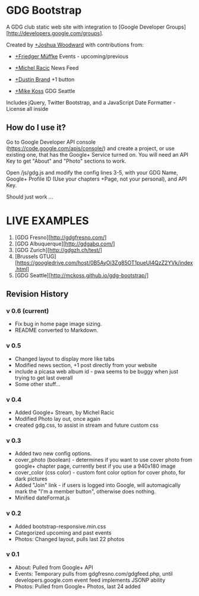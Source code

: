 # GDG Bootstrap

A GDG club static web site with integration to [Google Developer Groups][http://developers.google.com/groups].

Created by [+Joshua Woodward]
with contributions from:
- [+Friedger Müffke][] Events - upcoming/previous
- [+Michel Racic][] News Feed
- [+Dustin Brand][] +1 button
- [+Mike Koss][] GDG Seattle

  [+Joshua Woodward]: http://joshuawoodward.com/+
  [+Friedger Müffke]: https://plus.google.com/107100127479392600261
  [+Michel Racic]: https://plus.google.com/109163915105172405583
  [+Dustin Brand]: https://plus.google.com/111468921647150271146
  [+Mike Koss]: https://plus.google.com/104304419342230315027

Includes jQuery, Twitter Bootstrap, and a JavaScript Date Formatter - License all inside

## How do I use it?

Go to Google Developer API console (https://code.google.com/apis/console/) and create a project, or use existing
one, that has the Google+ Service turned on. You will need an API Key to get "About" and "Photo" sections to work.

Open /js/gdg.js and modify the config lines 3-5, with your GDG Name, Google+ Profile ID (Use your chapters +Page,
not your personal), and API Key.

Should just work ...

LIVE EXAMPLES
=============
1. [GDG Fresno][http://gdgfresno.com/]
2. [GDG Albuquerque][http://gdgabq.com/]
3. [GDG Zurich][http://gdgzh.ch/test/]
4. [Brussels GTUG][https://googledrive.com/host/0B5AyOi3Zg85OT1pueUl4QzZ2YVk/index.html]
5. [GDG Seattle][http://mckoss.github.io/gdg-bootstrap/]

## Revision History

### v 0.6 (current)

- Fix bug in home page image sizing.
- README converted to Markdown.

### v 0.5

- Changed layout to display more like tabs
- Modified news section, +1 post directly from your website
- include a picasa web album id - pwa seems to be buggy when just trying to get last overall
- Some other stuff...

### v 0.4

- Added Google+ Stream, by Michel Racic
- Modified Photo lay out, once again
- created gdg.css, to assist in stream and future custom css

### v 0.3

- Added two new config options.
- cover_photo (boolean) - determines if you want to use cover photo from
  google+ chapter page, currently best if you use a 940x180 image
- cover_color (css color) - custom font color option for cover photo, for
  dark pictures
- Added "Join" link - if users is logged into Google, will automagically
  mark the "I'm a member button", otherwise does nothing.
- Minified dateFormat.js

### v 0.2

- Added bootstrap-responsive.min.css
- Categorized upcoming and past events
- Photos: Changed layout, pulls last 22 photos

### v 0.1

- About: Pulled from Google+ API
- Events: Temporary pulls from gdgfresno.com/gdgfeed.php, until developers.google.com event
  feed implements JSONP ability
- Photos: Pulled from Google+ Photos, last 24 added
